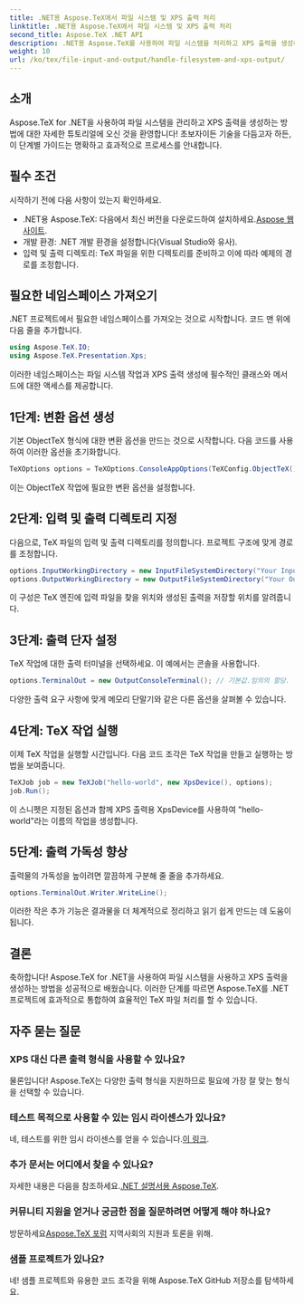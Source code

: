```yaml
---
title: .NET용 Aspose.TeX에서 파일 시스템 및 XPS 출력 처리
linktitle: .NET용 Aspose.TeX에서 파일 시스템 및 XPS 출력 처리
second_title: Aspose.TeX .NET API
description: .NET용 Aspose.TeX를 사용하여 파일 시스템을 처리하고 XPS 출력을 생성하는 방법에 대한 포괄적인 가이드를 살펴보세요. 이 단계별 튜토리얼은 환경 설정부터 TeX 작업 실행까지 모든 것을 다룹니다.
weight: 10
url: /ko/tex/file-input-and-output/handle-filesystem-and-xps-output/
---
```

## 소개

Aspose.TeX for .NET을 사용하여 파일 시스템을 관리하고 XPS 출력을 생성하는 방법에 대한 자세한 튜토리얼에 오신 것을 환영합니다! 초보자이든 기술을 다듬고자 하든, 이 단계별 가이드는 명확하고 효과적으로 프로세스를 안내합니다.

## 필수 조건

시작하기 전에 다음 사항이 있는지 확인하세요.

-  .NET용 Aspose.TeX: 다음에서 최신 버전을 다운로드하여 설치하세요.[Aspose 웹사이트](https://releases.aspose.com/tex/net/).
- 개발 환경: .NET 개발 환경을 설정합니다(Visual Studio와 유사).
- 입력 및 출력 디렉토리: TeX 파일을 위한 디렉토리를 준비하고 이에 따라 예제의 경로를 조정합니다.

## 필요한 네임스페이스 가져오기

.NET 프로젝트에서 필요한 네임스페이스를 가져오는 것으로 시작합니다. 코드 맨 위에 다음 줄을 추가합니다.

```csharp
using Aspose.TeX.IO;
using Aspose.TeX.Presentation.Xps;
```

이러한 네임스페이스는 파일 시스템 작업과 XPS 출력 생성에 필수적인 클래스와 메서드에 대한 액세스를 제공합니다.

## 1단계: 변환 옵션 생성

기본 ObjectTeX 형식에 대한 변환 옵션을 만드는 것으로 시작합니다. 다음 코드를 사용하여 이러한 옵션을 초기화합니다.

```csharp
TeXOptions options = TeXOptions.ConsoleAppOptions(TeXConfig.ObjectTeX());
```

이는 ObjectTeX 작업에 필요한 변환 옵션을 설정합니다.

## 2단계: 입력 및 출력 디렉토리 지정

다음으로, TeX 파일의 입력 및 출력 디렉토리를 정의합니다. 프로젝트 구조에 맞게 경로를 조정합니다.

```csharp
options.InputWorkingDirectory = new InputFileSystemDirectory("Your Input Directory");
options.OutputWorkingDirectory = new OutputFileSystemDirectory("Your Output Directory");
```

이 구성은 TeX 엔진에 입력 파일을 찾을 위치와 생성된 출력을 저장할 위치를 알려줍니다.

## 3단계: 출력 단자 설정

TeX 작업에 대한 출력 터미널을 선택하세요. 이 예에서는 콘솔을 사용합니다.

```csharp
options.TerminalOut = new OutputConsoleTerminal(); // 기본값.임의의 할당.
```

다양한 출력 요구 사항에 맞게 메모리 단말기와 같은 다른 옵션을 살펴볼 수 있습니다.

## 4단계: TeX 작업 실행

이제 TeX 작업을 실행할 시간입니다. 다음 코드 조각은 TeX 작업을 만들고 실행하는 방법을 보여줍니다.

```csharp
TeXJob job = new TeXJob("hello-world", new XpsDevice(), options);
job.Run();
```

이 스니펫은 지정된 옵션과 함께 XPS 출력용 XpsDevice를 사용하여 "hello-world"라는 이름의 작업을 생성합니다.

## 5단계: 출력 가독성 향상

출력물의 가독성을 높이려면 깔끔하게 구분해 줄 줄을 추가하세요.

```csharp
options.TerminalOut.Writer.WriteLine();
```

이러한 작은 추가 기능은 결과물을 더 체계적으로 정리하고 읽기 쉽게 만드는 데 도움이 됩니다.

## 결론

축하합니다! Aspose.TeX for .NET을 사용하여 파일 시스템을 사용하고 XPS 출력을 생성하는 방법을 성공적으로 배웠습니다. 이러한 단계를 따르면 Aspose.TeX를 .NET 프로젝트에 효과적으로 통합하여 효율적인 TeX 파일 처리를 할 수 있습니다.

## 자주 묻는 질문

### XPS 대신 다른 출력 형식을 사용할 수 있나요?

물론입니다! Aspose.TeX는 다양한 출력 형식을 지원하므로 필요에 가장 잘 맞는 형식을 선택할 수 있습니다.

### 테스트 목적으로 사용할 수 있는 임시 라이센스가 있나요?

 네, 테스트를 위한 임시 라이센스를 얻을 수 있습니다.[이 링크](https://purchase.conholdate.com/temporary-license/).

### 추가 문서는 어디에서 찾을 수 있나요?

 자세한 내용은 다음을 참조하세요.[.NET 설명서용 Aspose.TeX](https://reference.aspose.com/tex/net/).

### 커뮤니티 지원을 얻거나 궁금한 점을 질문하려면 어떻게 해야 하나요?

 방문하세요[Aspose.TeX 포럼](https://forum.aspose.com/c/tex/47) 지역사회의 지원과 토론을 위해.

### 샘플 프로젝트가 있나요?

네! 샘플 프로젝트와 유용한 코드 조각을 위해 Aspose.TeX GitHub 저장소를 탐색하세요.
